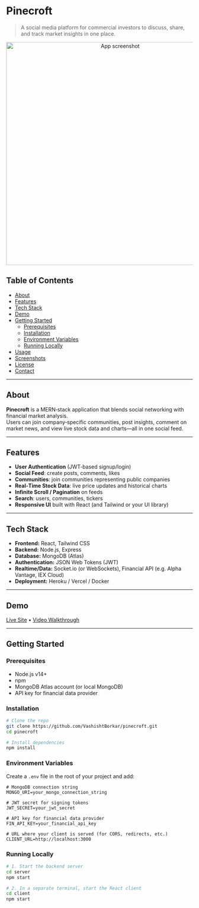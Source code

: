 # Pinecroft

> A social media platform for commercial investors to discuss, share, and track market insights in one place.

<p align="center">
  <img src="path/to/screenshot.png" alt="App screenshot" width="600" />
</p>

## Table of Contents

- [About](#about)  
- [Features](#features)  
- [Tech Stack](#tech-stack)  
- [Demo](#demo)  
- [Getting Started](#getting-started)  
  - [Prerequisites](#prerequisites)  
  - [Installation](#installation)  
  - [Environment Variables](#environment-variables)  
  - [Running Locally](#running-locally)  
- [Usage](#usage)  
- [Screenshots](#screenshots)   
- [License](#license)  
- [Contact](#contact)  

---

## About

**Pinecroft** is a MERN‑stack application that blends social networking with financial market analysis.  
Users can join company‑specific communities, post insights, comment on market news, and view live stock data and charts—all in one social feed.

---

## Features

- **User Authentication** (JWT‑based signup/login)  
- **Social Feed**: create posts, comments, likes  
- **Communities**: join communities representing public companies  
- **Real‑Time Stock Data**: live price updates and historical charts  
- **Infinite Scroll / Pagination** on feeds  
- **Search**: users, communities, tickers    
- **Responsive UI** built with React (and Tailwind or your UI library)   

---

## Tech Stack

- **Frontend:** React, Tailwind CSS  
- **Backend:** Node.js, Express  
- **Database:** MongoDB (Atlas)  
- **Authentication:** JSON Web Tokens (JWT)  
- **Realtime/Data:** Socket.io (or WebSockets), Financial API (e.g. Alpha Vantage, IEX Cloud)  
- **Deployment:** Heroku / Vercel / Docker  

---

## Demo

[Live Site]() • [Video Walkthrough]()  

---

## Getting Started

### Prerequisites

- Node.js v14+  
- npm   
- MongoDB Atlas account (or local MongoDB)  
- API key for financial data provider  

### Installation

```bash
# Clone the repo
git clone https://github.com/VashishtBorkar/pinecroft.git
cd pinecroft

# Install dependencies
npm install
```

### Environment Variables

Create a `.env` file in the root of your project and add:

```env
# MongoDB connection string
MONGO_URI=your_mongo_connection_string

# JWT secret for signing tokens
JWT_SECRET=your_jwt_secret

# API key for financial data provider
FIN_API_KEY=your_financial_api_key

# URL where your client is served (for CORS, redirects, etc.)
CLIENT_URL=http://localhost:3000
```


### Running Locally

```bash
# 1. Start the backend server
cd server
npm start

# 2. In a separate terminal, start the React client
cd client 
npm start
```


